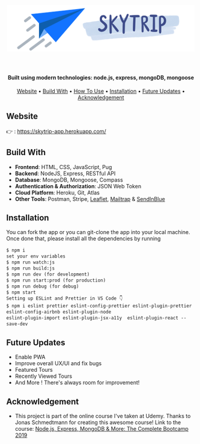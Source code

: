 <h1 align="center">
  <br>
  <a href="https://lakshman-natours.herokuapp.com/"><img src="https://github.com/Yuqi-Shi/SkyTrip/blob/main/public/img/logo-long.png" alt="SkyTrip" width="500"></a>
  <br>
  <br>
</h1>

<h4 align="center">Built using modern technologies: node.js, express, mongoDB, mongoose</h4>

 <p align="center">
 <a href="#website">Website</a> •
  <a href="#build-with">Build With</a> •
  <a href="#how-to-use">How To Use</a> •
  <a href="#installation">Installation</a> •
  <a href="#future-updates">Future Updates</a> • 
  <a href="#acknowledgement">Acknowledgement</a>
</p>

## Website
👉 : https://skytrip-app.herokuapp.com/

## Build With

* __Frontend__: HTML, CSS, JavaScript, Pug
* __Backend__: NodeJS, Express, RESTful API
* __Database__: MongoDB, Mongoose, Compass
* __Authentication & Authorization__: JSON Web Token
* __Cloud Platform__: Heroku, Git, Atlas
* __Other Tools__: Postman, Stripe, [Leaflet](https://leafletjs.com/reference.html),  [Mailtrap](https://mailtrap.io/) & [SendInBlue](https://www.sendinblue.com/)

## Installation
You can fork the app or you can git-clone the app into your local machine. Once done that, please install all the
dependencies by running
```
$ npm i
set your env variables
$ npm run watch:js
$ npm run build:js
$ npm run dev (for development)
$ npm run start:prod (for production)
$ npm run debug (for debug)
$ npm start
Setting up ESLint and Prettier in VS Code 👇
$ npm i eslint prettier eslint-config-prettier eslint-plugin-prettier eslint-config-airbnb eslint-plugin-node
eslint-plugin-import eslint-plugin-jsx-a11y  eslint-plugin-react --save-dev
```

## Future Updates

* Enable PWA
* Improve overall UX/UI and fix bugs
* Featured Tours
* Recently Viewed Tours
* And More ! There's always room for improvement!

## Acknowledgement

* This project is part of the online course I've taken at Udemy. Thanks to Jonas Schmedtmann for creating this awesome course! Link to the course: [Node.js, Express, MongoDB & More: The Complete Bootcamp 2019](https://www.udemy.com/course/nodejs-express-mongodb-bootcamp/)
